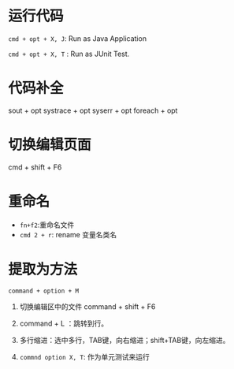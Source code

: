 # 运行代码
`cmd + opt + X, J`: Run as Java Application

`cmd + opt + X, T` : Run as JUnit Test.

# 代码补全
sout + opt
systrace + opt
syserr + opt 
foreach + opt

# 切换编辑页面
cmd + shift  + F6

# 重命名
- `fn+f2`:重命名文件
- `cmd 2 + r`: rename 变量名类名

# 提取为方法
`command + option + M`

1. 切换编辑区中的文件 command + shift + F6
2. command + L ：跳转到行。

4. 多行缩进：选中多行，TAB键，向右缩进；shift+TAB键，向左缩进。
5. `commnd option X, T`: 作为单元测试来运行


